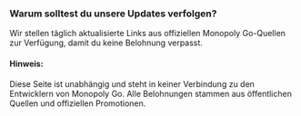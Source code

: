 ### Warum solltest du unsere Updates verfolgen?


Wir stellen täglich aktualisierte Links aus offiziellen Monopoly Go-Quellen zur Verfügung, damit du keine Belohnung verpasst.


#### Hinweis:

Diese Seite ist unabhängig und steht in keiner Verbindung zu den Entwicklern von Monopoly Go. Alle Belohnungen stammen aus öffentlichen Quellen und offiziellen Promotionen.

